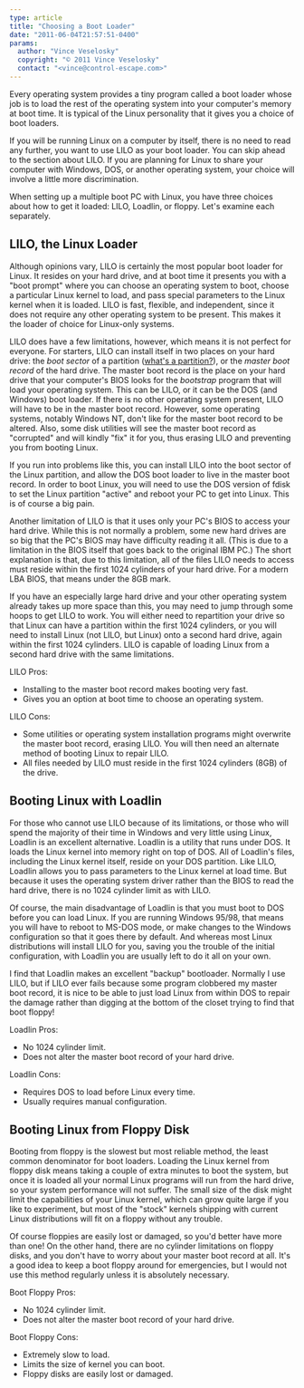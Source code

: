 ```yaml
---
type: article
title: "Choosing a Boot Loader"
date: "2011-06-04T21:57:51-0400"
params:
  author: "Vince Veselosky"
  copyright: "© 2011 Vince Veselosky"
  contact: "<vince@control-escape.com>"
---
```


Every operating system provides a tiny program called a boot loader whose job is to load
the rest of the operating system into your computer\'s memory at boot time. It is
typical of the Linux personality that it gives you a choice of boot loaders.

If you will be running Linux on a computer by itself, there is no need to read any
further, you want to use LILO as your boot loader. You can skip ahead to the section
about LILO. If you are planning for Linux to share your computer with Windows, DOS, or
another operating system, your choice will involve a little more discrimination.

When setting up a multiple boot PC with Linux, you have three choices about how to get
it loaded: LILO, Loadlin, or floppy. Let\'s examine each separately.

## LILO, the Linux Loader

Although opinions vary, LILO is certainly the most popular boot loader for Linux. It
resides on your hard drive, and at boot time it presents you with a \"boot prompt\"
where you can choose an operating system to boot, choose a particular Linux kernel to
load, and pass special parameters to the Linux kernel when it is loaded. LILO is fast,
flexible, and independent, since it does not require any other operating system to be
present. This makes it the loader of choice for Linux-only systems.

LILO does have a few limitations, however, which means it is not perfect for everyone.
For starters, LILO can install itself in two places on your hard drive: the _boot
sector_ of a partition ([what's a partition?](/linux/lx-partition)), or the _master boot
record_ of the hard drive. The master boot record is the place on your hard drive that
your computer\'s BIOS looks for the _bootstrap_ program that will load your operating
system. This can be LILO, or it can be the DOS (and Windows) boot loader. If there is no
other operating system present, LILO will have to be in the master boot record. However,
some operating systems, notably Windows NT, don\'t like for the master boot record to be
altered. Also, some disk utilities will see the master boot record as \"corrupted\" and
will kindly \"fix\" it for you, thus erasing LILO and preventing you from booting Linux.

If you run into problems like this, you can install LILO into the boot sector of the
Linux partition, and allow the DOS boot loader to live in the master boot record. In
order to boot Linux, you will need to use the DOS version of fdisk to set the Linux
partition \"active\" and reboot your PC to get into Linux. This is of course a big pain.

Another limitation of LILO is that it uses only your PC\'s BIOS to access your hard
drive. While this is not normally a problem, some new hard drives are so big that the
PC\'s BIOS may have difficulty reading it all. (This is due to a limitation in the BIOS
itself that goes back to the original IBM PC.) The short explanation is that, due to
this limitation, all of the files LILO needs to access must reside within the first 1024
cylinders of your hard drive. For a modern LBA BIOS, that means under the 8GB mark.

If you have an especially large hard drive and your other operating system already takes
up more space than this, you may need to jump through some hoops to get LILO to work.
You will either need to repartition your drive so that Linux can have a partition within
the first 1024 cylinders, or you will need to install Linux (not LILO, but Linux) onto a
second hard drive, again within the first 1024 cylinders. LILO is capable of loading
Linux from a second hard drive with the same limitations.

LILO Pros:

- Installing to the master boot record makes booting very fast.
- Gives you an option at boot time to choose an operating system.

LILO Cons:

- Some utilities or operating system installation programs might overwrite the master
  boot record, erasing LILO. You will then need an alternate method of booting Linux to
  repair LILO.
- All files needed by LILO must reside in the first 1024 cylinders (8GB) of the drive.

## Booting Linux with Loadlin

For those who cannot use LILO because of its limitations, or those who will spend the
majority of their time in Windows and very little using Linux, Loadlin is an excellent
alternative. Loadlin is a utility that runs under DOS. It loads the Linux kernel into
memory right on top of DOS. All of Loadlin\'s files, including the Linux kernel itself,
reside on your DOS partition. Like LILO, Loadlin allows you to pass parameters to the
Linux kernel at load time. But because it uses the operating system driver rather than
the BIOS to read the hard drive, there is no 1024 cylinder limit as with LILO.

Of course, the main disadvantage of Loadlin is that you must boot to DOS before you can
load Linux. If you are running Windows 95/98, that means you will have to reboot to
MS-DOS mode, or make changes to the Windows configuration so that it goes there by
default. And whereas most Linux distributions will install LILO for you, saving you the
trouble of the initial configuration, with Loadlin you are usually left to do it all on
your own.

I find that Loadlin makes an excellent \"backup\" bootloader. Normally I use LILO, but
if LILO ever fails because some program clobbered my master boot record, it is nice to
be able to just load Linux from within DOS to repair the damage rather than digging at
the bottom of the closet trying to find that boot floppy!

Loadlin Pros:

- No 1024 cylinder limit.
- Does not alter the master boot record of your hard drive.

Loadlin Cons:

- Requires DOS to load before Linux every time.
- Usually requires manual configuration.

## Booting Linux from Floppy Disk

Booting from floppy is the slowest but most reliable method, the least common
denominator for boot loaders. Loading the Linux kernel from floppy disk means taking a
couple of extra minutes to boot the system, but once it is loaded all your normal Linux
programs will run from the hard drive, so your system performance will not suffer. The
small size of the disk might limit the capabilities of your Linux kernel, which can grow
quite large if you like to experiment, but most of the \"stock\" kernels shipping with
current Linux distributions will fit on a floppy without any trouble.

Of course floppies are easily lost or damaged, so you\'d better have more than one! On
the other hand, there are no cylinder limitations on floppy disks, and you don\'t have
to worry about your master boot record at all. It\'s a good idea to keep a boot floppy
around for emergencies, but I would not use this method regularly unless it is
absolutely necessary.

Boot Floppy Pros:

- No 1024 cylinder limit.
- Does not alter the master boot record of your hard drive.

Boot Floppy Cons:

- Extremely slow to load.
- Limits the size of kernel you can boot.
- Floppy disks are easily lost or damaged.
